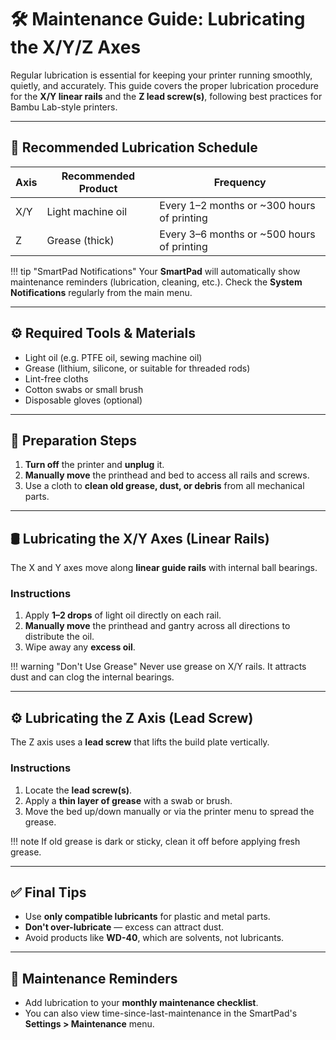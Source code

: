 # 🛠️ Maintenance Guide: Lubricating the X/Y/Z Axes


Regular lubrication is essential for keeping your printer running smoothly, quietly, and accurately. This guide covers the proper lubrication procedure for the **X/Y linear rails** and the **Z lead screw(s)**, following best practices for Bambu Lab-style printers.

---

## 🔧 Recommended Lubrication Schedule


| Axis | Recommended Product | Frequency |
|------|---------------------|-----------|
| X/Y  | Light machine oil   | Every 1–2 months or ~300 hours of printing |
| Z    | Grease (thick)      | Every 3–6 months or ~500 hours of printing |

!!! tip "SmartPad Notifications"
    Your **SmartPad** will automatically show maintenance reminders (lubrication, cleaning, etc.). Check the **System Notifications** regularly from the main menu.

---

## ⚙️ Required Tools & Materials


- Light oil (e.g. PTFE oil, sewing machine oil)
- Grease (lithium, silicone, or suitable for threaded rods)
- Lint-free cloths
- Cotton swabs or small brush
- Disposable gloves (optional)

---

## 🧼 Preparation Steps


1. **Turn off** the printer and **unplug** it.
2. **Manually move** the printhead and bed to access all rails and screws.
3. Use a cloth to **clean old grease, dust, or debris** from all mechanical parts.

---

## 🛢️ Lubricating the X/Y Axes (Linear Rails)


The X and Y axes move along **linear guide rails** with internal ball bearings.

### Instructions


1. Apply **1–2 drops** of light oil directly on each rail.
2. **Manually move** the printhead and gantry across all directions to distribute the oil.
3. Wipe away any **excess oil**.

!!! warning "Don't Use Grease"
    Never use grease on X/Y rails. It attracts dust and can clog the internal bearings.

---

## ⚙️ Lubricating the Z Axis (Lead Screw)


The Z axis uses a **lead screw** that lifts the build plate vertically.

### Instructions


1. Locate the **lead screw(s)**.
2. Apply a **thin layer of grease** with a swab or brush.
3. Move the bed up/down manually or via the printer menu to spread the grease.

!!! note
    If old grease is dark or sticky, clean it off before applying fresh grease.

---

## ✅ Final Tips


- Use **only compatible lubricants** for plastic and metal parts.
- **Don't over-lubricate** — excess can attract dust.
- Avoid products like **WD-40**, which are solvents, not lubricants.

---

## 📌 Maintenance Reminders


- Add lubrication to your **monthly maintenance checklist**.
- You can also view time-since-last-maintenance in the SmartPad's
  **Settings > Maintenance** menu.

